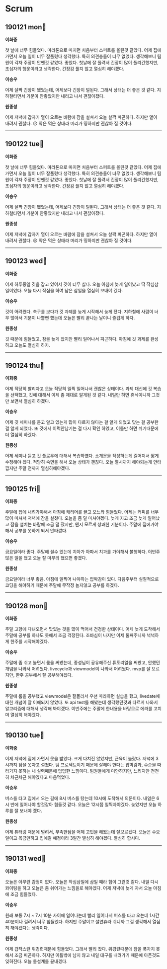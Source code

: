 # Scrum



## 190121​ ​mo​n:rocket:

**이화중**

첫 날에 너무 힘들었다. 마라톤으로 따지면 처음부터 스퍼트를 올린것 같았다. 어제 집에가면서 오늘 일이 너무 잘풀렸다 생각했다. 특히 의견충돌이 너무 없었다. 생각해보니 팀원이 각자 주장이 안쎈것 같았다. 좋았다. 첫날에 잘 풀려서 긴장이 많이 풀리긴했지만, 초심자의 행운이라고 생각한다. 긴장감 풀지 않고 열심히 해야겠다.



**이승우**

어제 살짝 긴장이 됐었는데, 어제보다 긴장이 덜된다. 그래서 상태는 더 좋은 것 같다. 지하철타면서 기분이 안좋았지만 내리고 나서 괜찮아졌다.



**원종성**

어제 저녁에 갑자기 열이 오르는 바람에 잠을 설쳐서 오늘 살짝 피곤하다. 하지만 열이 내려서 괜찮다. :cry: 약은 먹은 상태라 머리가 띵하지만 괜찮아 질 것이다.



---





## 190122​ ​t​u​e:rocket:

**이화중**

첫 날에 너무 힘들었다. 마라톤으로 따지면 처음부터 스퍼트를 올린것 같았다. 어제 집에가면서 오늘 일이 너무 잘풀렸다 생각했다. 특히 의견충돌이 너무 없었다. 생각해보니 팀원이 각자 주장이 안쎈것 같았다. 좋았다. 첫날에 잘 풀려서 긴장이 많이 풀리긴했지만, 초심자의 행운이라고 생각한다. 긴장감 풀지 않고 열심히 해야겠다.



**이승우**

어제 살짝 긴장이 됐었는데, 어제보다 긴장이 덜된다. 그래서 상태는 더 좋은 것 같다. 지하철타면서 기분이 안좋았지만 내리고 나서 괜찮아졌다.



**원종성**

어제 저녁에 갑자기 열이 오르는 바람에 잠을 설쳐서 오늘 살짝 피곤하다. 하지만 열이 내려서 괜찮다. :cry: 약은 먹은 상태라 머리가 띵하지만 괜찮아 질 것이다.



---





## 190123​ ​w​e​d:rocket:

**이화중**

어제 하루종일 깃을 잡고 있어서 깃이 너무 싫다. 오늘 아침에 늦게 일어났고 딱 작심삼일이었다. 오늘 다시 작심을 하여 남은 삼일을 열심히 보내야 겠다.



**이승우**

깃이 어려웠다. 축구를 보다가 깃 과제를 늦게 시작해서 늦게 잤다. 지하철에 사람이 너무 많아서 기분이 나쁠뻔 했는데 오늘은 빨리 끝나는 날이니 즐겁게 하자.



**원종성**

깃 때문에 힘들었고, 잠을 늦게 잤지만 빨리 일어나서 피곤하다. 아침에 깃 과제를 완성하고 오늘도 열심히 하자.



---



## 190124​ ​t​h​u:rocket:

**이화중**

어제 적당히 빨리자고 오늘 적당히 일찍 일어나서 괜찮은 상태이다. 과제 대신에 깃 복습을 선택했고, 깃에 대해서 이제 좀 제대로 알게된 것 같다. 내일만 하면 휴식이니까 그것만 보면서 열심히 하겠다.



**이승우**

어제 깃 세미나를 듣고 알고 있는게 많이 다르지 않다는 걸 알게 되었고 맞는 걸 공부한걸 알게 되었다. 또 깃에서 이력안남기는 걸 다시 확인 하였고, 이틀만 하면 쉬기때문에 더 열심히 하겠다.



**원종성**

어제 세미나 듣고 깃 플로우에 대해서 복습하였다. 소개문을 작성하는게 길어져서 짧게 수정해야 겠다. 적당히 숙면을 해서 오늘 상태가 괜찮다. 오늘 열시까지 해야되는게 안타깝지만 주말 전까지 열심히해야겠다.



------



## 190125​ ​f​ri:rocket:

**이화중**

주말에 집에 내려가야해서 아침에 캐리어를 끌고 오느라 힘들었다. 어제는 커피를 너무 많이 마셔서 저녁에 잠을 설쳤다. 오늘을 좀 덜 마셔야겠다. 늦게 자고 조금 늦게 일어났고 잠을 설치는 바람에 조금 덜 잤지만, 왠지 모르게 상쾌한 기분이다. 주말에 집에가야해서 공부를 못하게 되서 안타깝다.



**이승우**

금요일이라 좋다. 주말에 쉴수 있는데 치아가 아파서 치과를 가야해서 불행하다. 이번주 많은 일을 했고 오늘 잘 마무리 했으면 좋겠다.



**원종성**

금요일이라 너무 좋음. 아침에 일찍어 나야하는 압박감이 있다. 다음주부터 실질적으로 코딩을 해야하기 때문에 주말에 무작정 놀지않고 공부를 하겠다.



------



## 190128​ ​mo​n:rocket:

**이화중**

 주말 고향에 다녀오면서 맛있는 것을 많이 먹어서 건겅한 상태이다. 어제 늦게 도착해서 주말에 공부를 하나도 못해서 조금 걱정된다. 조바심이 나지만 이제 둘째주니까 넉넉하게 한주를 시작해야겠다.



**이승우**

주말에 좀 쉬고 놀면서 룸을 써봤는데, 종성님이 공유해주신 튜토리얼을 써봤고, 안했던 개념을 나와서 어려웠다. livecycle과 viewmodel이 나와서 어려웠다. mvp를 잘 모르지만, 한주 공부해서 잘 공부해야겠다.



**원종성**

주말에 룸을 공부했고 viewmodel은 잘몰라서 우선 따라하면 실습을 했고, livedate에 대한 개념이 잘 이해되지 않았다. 또 api test를 해봤는데 생각했던것과 다르게 나와서 알고리즘에 대해서 생각해 봐야겠다. 이번주에는 주말에 한내용을 바탕으로 에러를 고치며 열심히 해야겠다.



------



## 190130 tue:rocket:

**이화중**

 어제 저녁에 집에 가면서 못을 밟았다. 크게 다치진 않았지만, 근육이 놀랐다. 저녁에 3시까지 잠을 못자고 설쳤다. 팀 프로젝트이기 때문에 잘해야 한다는 압박감과, 수준을 따라가지 못하는 내 실력때문에 답답한 느낌이다. 팀원들에게 미안하지만, 느리지만 천천히 차근차근 해야겠다고 마음먹었다.



**이승우**

 버스를 타고 집에서 오는 길에 8시 버스를 탔는데 10시에 도착해서 의문이다. 내일은 6시 반에 일어나야 할것같아 힘들것 같다. 오늘은 12시쯤 일찍자야겠다. 늦었지만 오늘 하루를 잘 보내야 겠다.



**원종성**

 어제 튜터링 때문에 털려서, 부족한점을 어제 고민을 해봤는데 잘모르겠다. 오늘은 수요일이고 목금만하고 집에갈 예정이라 3일간 열심히 해야겠다. 열심히 합시다.





------



## 190131 wed:rocket:

**이화중**

 오늘은 아무런 감정이 없다. 오늘은 작심삼일에 삼일 째라 힘이 그런것 같다. 내일 다시 퐈이팅을 하고 오늘은 좀 쉬어가는 느낌을로 해야겠다. 어제 저녁에 늦게 자서 오늘 아침에 조금 힘들었다.



**이승우**

  원래 보통 7시 ~ 7시 10분 사이에 일어나는데 빨리 일어나서 버스를 타고 오는데 1시간 40분이나 걸려서 너무 힘들었다. 하지만 주말이고 설연휴라 쉬니까 그걸 생각해서 열심히 해야겠다는 생각이다.



**원종성**

 어제 갑작스런 위경련때문에 힘들었다. 그래서 빨리 잤다. 위경련때문에 잠을 푹자지 못해서 조금 피곤하다. 하지만 이틀밖에 남지 않고 내일 대구를 내려가기 때문에 아픈것도 잊혀진다. 오늘 룸설계를 끝내겠다.
